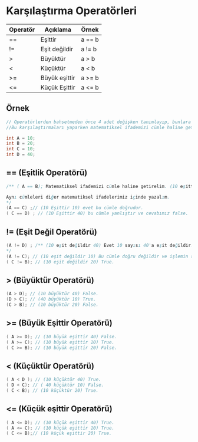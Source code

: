 # Karşılaştırma Operatörleri

| Operatör | Açıklama | Örnek |
| -------- | -------- | ------|
|   ==     |  Eşittir | a == b|
|   !=     |  Eşit değildir | a != b|
|   >     |  Büyüktür | a > b|
|   <     |  Küçüktür | a < b|
|   >=     | Büyük eşittir | a >= b|
|   <=     |  Küçük Eşittir | a <= b|

## Örnek

```java
// Operatörlerden bahsetmeden önce 4 adet değişken tanımlayıp, bunlara değere atayalım ve ilişkisel ifalerimizi bu değişkenler üzerinden karşılaştıralım.
//Bu karşılaştırmaları yaparken matematiksel ifademizi cümle haline getirip bu cümlenin doğruluğunu ve yanlışlığını test edeceğiz.

int A = 10;
int B = 20;
int C = 10;
int D = 40;

```

## == (Eşitlik Operatörü)

```java
/** ( A == B); Matematiksel ifademizi cümle haline getirelim. (10 eşittir 20) bu cümle yanlış bir cümledir. 10 sayısı 20 sayısına eşit olamayacağından sonucumuz yanlış yani false'tur.

Aynı cümleleri diğer matematiksel ifadelerimiz içinde yazalım.
*/
(A == C) ;// (10 Eşittir 10) evet bu cümle doğrudur.
( C == D) ; // (10 Eşittir 40) bu cümle yanlıştır ve cevabımız false.
```

## != (Eşit Değil Operatörü)

```java
(A != D) ; /** (10 eşit değildir 40) Evet 10 sayısı 40'a eşit değildir. Bu yüzden bu işlemin sonucu True.
*/
(A != C); // (10 eşit değildir 10) Bu cümle doğru değildir ve işlemin sonucu False.
( C != B); // (10 eşit değildir 20) True.
```

## > (Büyüktür Operatörü)

```java
(A > D); // (10 büyüktür 40) False.
(D > C); // (40 büyüktür 10) True.
(C > B); // (10 büyüktür 20) False.
```

## >= (Büyük Eşittir Operatörü)

```java
( A >= D); // (10 büyük eşittir 40) False.
( A >= C); // (10 büyük eşittir 10) True.
( C >= B); // (10 büyük eşittir 20) False.
```

## < (Küçüktür Operatörü)

```java
( A < D ); // (10 küçüktür 40) True.
( D < C); // ( 40 küçüktür 10) False.
( C < B); // (10 küçüktür 20) True.
```

## <= (Küçük eşittir Operatörü)

```java
( A <= D); // (10 küçük eşittir 40) True.
( A <= C); // (10 küçük eşittir 10) True.
( C <= B);// (10 küçük eşittir 20) True.
```
